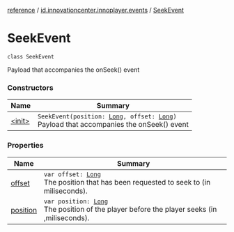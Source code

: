 [reference](../../index.md) / [id.innovationcenter.innoplayer.events](../index.md) / [SeekEvent](./index.md)

# SeekEvent

`class SeekEvent`

Payload that accompanies the onSeek() event

### Constructors

| Name | Summary |
|---|---|
| [&lt;init&gt;](-init-.md) | `SeekEvent(position: `[`Long`](https://kotlinlang.org/api/latest/jvm/stdlib/kotlin/-long/index.html)`, offset: `[`Long`](https://kotlinlang.org/api/latest/jvm/stdlib/kotlin/-long/index.html)`)`<br>Payload that accompanies the onSeek() event |

### Properties

| Name | Summary |
|---|---|
| [offset](offset.md) | `var offset: `[`Long`](https://kotlinlang.org/api/latest/jvm/stdlib/kotlin/-long/index.html)<br>The position that has been requested to seek to (in miliseconds). |
| [position](position.md) | `var position: `[`Long`](https://kotlinlang.org/api/latest/jvm/stdlib/kotlin/-long/index.html)<br>The position of the player before the player seeks (in ,miliseconds). |

